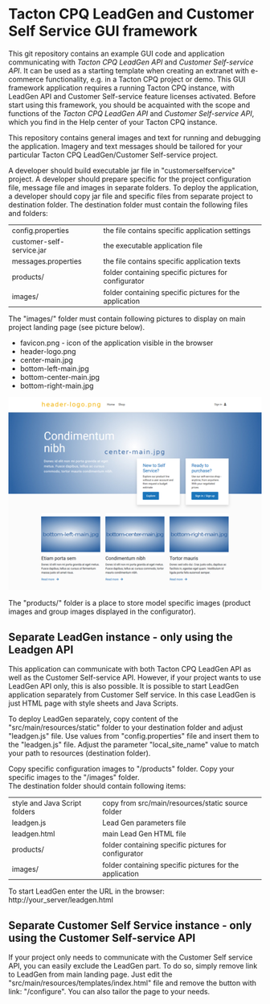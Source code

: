 # Tacton CPQ LeadGen and Customer Self Service GUI framework

This git repository contains an example GUI code and application communicating with *Tacton CPQ LeadGen API* and *Customer Self-service API*. 
It can be used as a starting template when creating an extranet with e-commerce functionality, e.g. in a Tacton CPQ project or demo. 
This GUI framework application requires a running Tacton CPQ instance, with LeadGen API and Customer Self-service feature licenses activated.
Before start using this framework, you should be acquainted with the scope and functions of the *Tacton CPQ LeadGen API* and *Customer Self-service API*, 
which you find in the Help center of your Tacton CPQ instance.

This repository contains general images and text for running and debugging the application. 
Imagery and text messages should be tailored for your particular Tacton CPQ LeadGen/Customer Self-service project.

A developer should build executable jar file in "customerselfservice" project. A developer should prepare 
specific for the project configuration file, message file and images in separate folders. To deploy the application, 
a developer should copy jar file and specific files from separate project to destination folder. The destination folder must 
contain the following files and folders:
<table>
<tr><td>config.properties</td><td>the file contains specific application settings</td></tr>
<tr><td>customer-self-service.jar</td><td>the executable application file</td></tr>
<tr><td>messages.properties</td><td>the file contains specific application texts</td></tr>
<tr><td>products/ </td><td>folder containing specific pictures for configurator</td></tr>
<tr><td>images/ </td><td>folder containing specific pictures for the application </td></tr>
</table>

The "images/" folder must contain following pictures to display on main project landing page (see picture below). 

- favicon.png - icon of the application visible in the browser
- header-logo.png
- center-main.jpg
- bottom-left-main.jpg
- bottom-center-main.jpg
- bottom-right-main.jpg

![Demo pictures](demoPage.png)

The "products/" folder is a place to store model specific images (product images and group images displayed in 
the configurator).

## Separate LeadGen instance - only using the Leadgen API

This application can communicate with both Tacton CPQ LeadGen API as well as the Customer Self-service API. 
However, if your project wants to use LeadGen API only, this is also possible. 
It is possible to start LeadGen application separately from Customer Self service. In this case LeadGen is just HTML page with style sheets and Java Scripts.

To deploy LeadGen separately, copy content of the "src/main/resources/static" folder to your destination folder and adjust 
"leadgen.js" file. Use values from "config.properties" file and insert them to the "leadgen.js" file. Adjust the parameter 
"local_site_name" value to match your path to resources (destination folder). 

Copy specific configuration images to "/products" folder. Copy your specific images to the "/images" folder.  
The destination folder should contain following items:
<table>
<tr><td>style and Java Script folders</td><td>copy from src/main/resources/static source folder</td></tr>
<tr><td>leadgen.js</td><td>Lead Gen parameters file</td></tr>
<tr><td>leadgen.html</td><td>main Lead Gen HTML file</td></tr>
<tr><td>products/ </td><td>folder containing specific pictures for configurator</td></tr>
<tr><td>images/ </td><td>folder containing specific pictures for the application </td></tr>
</table>

To start LeadGen enter the URL in the browser: http://your_server/leadgen.html

## Separate Customer Self Service instance - only using the Customer Self-service API

If your project only needs to communicate with the Customer Self service API, you can easily exclude the LeadGen part. To do so, simply remove link to LeadGen from main landing page. Just edit the 
"src/main/resources/templates/index.html" file and remove the button with link: "/configure". 
You can also tailor the page to your needs.
